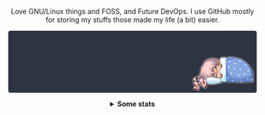 <p align="center">
    Love GNU/Linux things and FOSS, and Future DevOps. I use GitHub mostly for storing my stuffs those made my life (a bit) easier.
</p>
<p></p>
<img src="mokou-sleeping.png" alt="Mokou-chan!" align="center">
<p></p>
<details align="center">
    <summary><b>Some stats</b></summary>
    <br>
    <img src="https://github-profile-trophy.vercel.app/?username=lemniskett&margin-w=8&margin-h=8&no-frame=true&theme=nord" alt="GitHub Trophy" width="100%">
</details>

